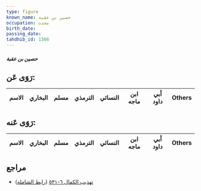 ```yaml
---
type: figure
known_name: حصين بن عقبة
occupation: محدث
birth_date:
passing_date:
tahdhib_id: 1366
---
```

##### حصين بن عقبة

## رَوَى عَن:
| الاسم | البخاري | مسلم | الترمذي | النسائي | ابن ماجه | أبي داود | Others |
| ----- | ------- | ---- | ------- | ------- | -------- | -------- | ------ |
## رَوَى عَنه:
| الاسم | البخاري | مسلم | الترمذي | النسائي | ابن ماجه | أبي داود | Others |
| ----- | ------- | ---- | ------- | ------- | -------- | -------- | ------ |
## مراجع
- [تهذيب الكمال ٦-٥٣١](obsidian://open?vault=Tahdhib-al-Kamal&file=Figures/١٣٦٦-حصين%20بن%20عقبة) ([رابط الشاملة](https://shamela.ws/book/3722/3195))